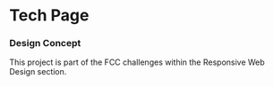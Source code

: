 # Tech Page

### Design Concept

This project is part of the FCC challenges within the Responsive Web Design section.
